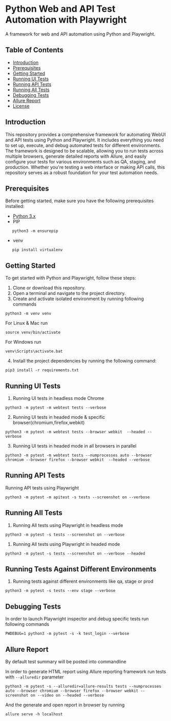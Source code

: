 # Python Web and API Test Automation with Playwright

A framework for web and API automation using Python and Playwright.

## Table of Contents

- [Introduction](#introduction)
- [Prerequisites](#prerequisites)
- [Getting Started](#getting-started)
- [Running UI Tests](#running-ui-tests)
- [Running API Tests](#running-api-tests)
- [Running All Tests](#running-all-tests)
- [Debugging Tests](#debugging-tests)
- [Allure Report](#allure-report)
- [License](#license)

## Introduction

This repository provides a comprehensive framework for automating WebUI and API tests using Python and Playwright. It includes everything you need to set up, execute, and debug automated tests for different environments. The framework is designed to be scalable, allowing you to run tests across multiple browsers, generate detailed reports with Allure, and easily configure your tests for various environments such as QA, staging, and production. Whether you're testing a web interface or making API calls, this repository serves as a robust foundation for your test automation needs.
## Prerequisites

Before getting started, make sure you have the following prerequisites installed:

- [Python 3.x](https://www.python.org/downloads/)
- PIP
 ```shell
    python3 -m ensurepip
```
- venv
 ```shell
    pip install virtualenv
```


## Getting Started

To get started with Python and Playwright, follow these steps:

1. Clone or download this repository.
2. Open a terminal and navigate to the project directory.
3. Create and activate isolated environment by running following commands
```shell
python3 -m venv venv
```
For Linux & Mac run 
```shell
source venv/bin/activate
```
For Windows run
```shell
venv\Scripts\activate.bat
```
4. Install the project dependencies by running the following command:
```shell
pip3 install -r requirements.txt
```

## Running UI Tests

1. Running UI tests in headless mode Chrome

```shell
python3 -m pytest -m webtest tests --verbose
```
2. Running UI tests in headed mode & specific browser(chromium,firefox,webkit)

```shell
python3 -m pytest -m webtest tests --browser webkit  --headed --verbose
```
3. Running UI tests in headed mode in all browsers in parallel

```shell
python3 -m pytest -m webtest tests --numprocesses auto --browser chromium --browser firefox --browser webkit  --headed --verbose
```

## Running API Tests

Running API tests using Playwright

```shell
python3 -m pytest -m apitest -s tests --screenshot on --verbose
```
## Running All Tests

1. Running All tests using Playwright in headless mode

```shell
python3 -m pytest -s tests --screenshot on --verbose
```

1. Running All tests using Playwright in headed mode
```shell
python3 -m pytest -s tests --screenshot on --verbose --headed
```
## Running Tests Against Different Environments

1. Running tests against different environments like qa, stage or prod

```shell
python3 -m pytest -s tests --env stage --verbose
```

## Debugging Tests

In order to launch Playwright inspector and debug specific tests run following commands

```shell
PWDEBUG=1 python3 -m pytest -s -k test_login --verbose
```

## Allure Report
By default test summary will be posted into commandline

In order to generate HTML report using Allure reporting framework run tests with `--alluredir` parameter

```shell
python3 -m pytest -s --alluredir=allure-results tests --numprocesses auto --browser chromium --browser firefox --browser webkit --screenshot on --video on --headed --verbose
```

And the generate and open report in browser by running
```shell
allure serve -h localhost
```
